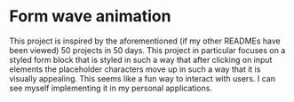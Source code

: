# Form wave animation

This project is inspired by the aforementioned (if my other READMEs have been viewed) 50 projects in 50 days. This project in particular focuses on a styled form block that is styled in such a way that after clicking on input elements the placeholder characters move up in such a way that it is visually appealing. This seems like a fun way to interact with users. I can see myself implementing it in my personal applications.
